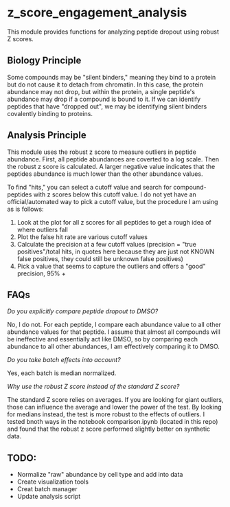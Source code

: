 # z_score_engagement_analysis

This module provides functions for analyzing peptide dropout using robust Z scores. 

## Biology Principle
Some compounds may be "silent binders," meaning they bind to a protein but do not cause it to detach from chromatin. In this case, the protein abundance may not drop, but within the protein, a single peptide's abundance may drop if a compound is bound to it. If we can identify peptides that have "dropped out", we may be identifying silent binders covalently binding to proteins.

## Analysis Principle
This module uses the robust z score to measure outliers in peptide abundance. First, all peptide abundances are coverted to a log scale. Then the robust z score is calculated. A larger negative value indicates that the peptides abundance is much lower than the other abundance values.

To find "hits," you can select a cutoff value and search for compound-peptides with z scores below this cutoff value. I do not yet have an official/automated way to pick a cutoff value, but the procedure I am using as is follows:
1. Look at the plot for all z scores for all peptides to get a rough idea of where outliers fall
2. Plot the false hit rate are various cutoff values
3. Calculate the precision at a few cutoff values (precision = "true positives"/total hits, in quotes here because they are just not KNOWN false positives, they could still be unknown false positives)
4. Pick a value that seems to capture the outliers and offers a "good" precision, 95% +

## FAQs
*Do you explicitly compare peptide dropout to DMSO?*

No, I do not. For each peptide, I compare each abundance value to all other abundance values for that peptide. I assume that almost all compounds will be ineffective and essentially act like DMSO, so by comparing each abundance to all other abundances, I am effectively comparing it to DMSO.

*Do you take batch effects into account?*

Yes, each batch is median normalized.


*Why use the robust Z score instead of the standard Z score?*

The standard Z score relies on averages. If you are looking for giant outliers, those can influence the average and lower the power of the test. By looking for medians instead, the test is more robust to the effects of outliers. I tested bnoth ways in the notebook comparison.ipynb (located in this repo) and found that the robust z score performed slightly better on synthetic data.

## TODO:
* Normalize "raw" abundance by cell type and add into data
* Create visualization tools
* Creat batch manager
* Update analysis script
